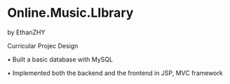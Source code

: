 # Online.Music.LIbrary

by EthanZHY

Curricular Projec Design

• Built a basic database with MySQL

• Implemented both the backend and the frontend in JSP, MVC framework

